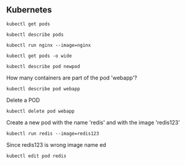 Kubernetes
-
```
kubectl get pods
```
```
kubectl describe pods
```
```
kubectl run nginx --image=nginx
```
```
kubectl get pods -o wide
```
```
kubectl describe pod newpod
```

How many containers are part of the pod 'webapp'?
```
kubectl describe pod webapp
```
Delete a POD
```
kubectl delete pod webapp
```
Create a new pod with the name 'redis' and with the image 'redis123'
```
kubectl run redis --image=redis123
```
Since redis123 is wrong image name ed
```
kubectl edit pod redis
```
<!--stackedit_data:
eyJoaXN0b3J5IjpbLTg2NjkzNzE5OCwtMjA3MTc2OTU2MV19
-->